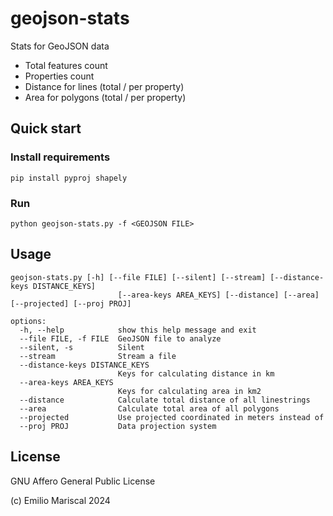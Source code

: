 # geojson-stats

Stats for GeoJSON data

- Total features count
- Properties count
- Distance for lines (total / per property)
- Area for polygons (total / per property)

## Quick start

### Install requirements

```
pip install pyproj shapely 
```

### Run

```
python geojson-stats.py -f <GEOJSON FILE>
```

## Usage
```
geojson-stats.py [-h] [--file FILE] [--silent] [--stream] [--distance-keys DISTANCE_KEYS]
                        [--area-keys AREA_KEYS] [--distance] [--area] [--projected] [--proj PROJ]

options:
  -h, --help            show this help message and exit
  --file FILE, -f FILE  GeoJSON file to analyze
  --silent, -s          Silent
  --stream              Stream a file
  --distance-keys DISTANCE_KEYS
                        Keys for calculating distance in km
  --area-keys AREA_KEYS
                        Keys for calculating area in km2
  --distance            Calculate total distance of all linestrings
  --area                Calculate total area of all polygons
  --projected           Use projected coordinated in meters instead of
  --proj PROJ           Data projection system
  ```

## License

GNU Affero General Public License

(c) Emilio Mariscal 2024
